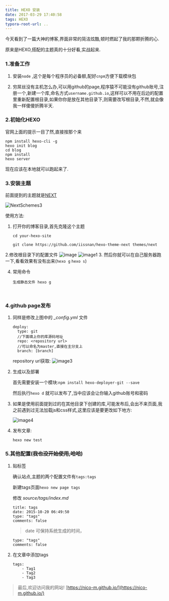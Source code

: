 ```yaml
---
title: HEXO 安装
date: 2017-03-29 17:40:58
tags: HEXO
typora-root-url: ..
---
```



今天看到了一篇大神的博客,界面非常的简洁炫酷,顿时燃起了我的那颗折腾的心.

原来是HEXO,搭配的主题真的十分好看,实战起来.

<!-- more -->

### 1.准备工作

1. 安装`node` ,这个是每个程序员的必备额,配好`cnpm`方便下载模块包

2. 穷屌丝没有主机怎么办,可以用github的page,程序猿不可能没有github账号,注册一个,新建一个库,命名方式`username.github.io`,这样可以不用在后边的配置里重新配置根目录,如果你你是放在其他目录下,则需要改写根目录,不然,就会像我一样傻傻折腾半天.



### 2.初始化HEXO

官网上面的提示一目了然,直接按那个来

```
npm install hexo-cli -g
hexo init blog
cd blog
npm install
hexo server
```

现在应该在本地就可以跑起来了.

### 3.安装主题

前面提到的主题就是[NEXT](http://theme-next.iissnan.com/) 

![NextSchemes3](/images/NextSchemes3.png)

使用方法:

1. 打开你的博客目录,首先克隆这个主题

   `cd your-hexo-site`

   `git clone https://github.com/iissnan/hexo-theme-next themes/next`

2.修改根目录下的配置文件 ![image](/images/image.png)  ![image1](/images/image1.png)
3. 然后你就可以在自己服务器跑一下,看看效果有没有出来(`hexo g` `hexo s`) 

4. 常用命令

   ```
   生成静态文件 hexo g
   ```

   ​

### 4.github page发布

1. 同样是修改上图中的 *_config.yml* 文件

   ```
   deploy:
     type: git
     //下面填上你的库源码地址
     repo: <repository url>
     //可以命名为master,直接在主分支上
     branch: [branch]
   ```
   repository url获取:
   ![image3](/images/image3.png)

2. 生成以及部署 

   首先需要安装一个模块:`npm install hexo-deployer-git --save`

   然后执行`hexo d` 就可以发布了,当中应该会让你输入github账号和密码

3. 如果是使用前面提到过的在其他目录下创建的库,可能发布后,会出不来页面,我之前遇到过无法加载js和css样式,这里应该是要更改如下地方:

   ![image4](/images/image4.png)

4. 发布文章:

   `hexo new test`

### 5.其他配置(~~我也没开始使用,哈哈~~)

1. 贴标签

    确认站点,主题的两个配置文件有`tags:tags`

    新建tags页面`hexo new page tags` 

    修改 *source/tags/index.md* 

     ```
     title: tags
     date: 2015-10-20 06:49:50
     type: "tags"
     comments: false

     ```

     > date 可保持系统生成的时间，

     ```
     type: "tags"
     comments: false	
     ```

2. 在文章中添加tags

    ```
    tags: 
    	- Tag1
    	- Tag2
    	- Tag3
    ```

> 最后,欢迎访问我的网站! [https://nico-m.github.io/](https://nico-m.github.io/) 

